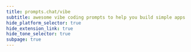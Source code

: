 ```yaml
---
title: prompts.chat/vibe
subtitle: awesome vibe coding prompts to help you build simple apps
hide_platform_selector: true
hide_extension_link: true
hide_tone_selector: true
subpage: true
---
```

